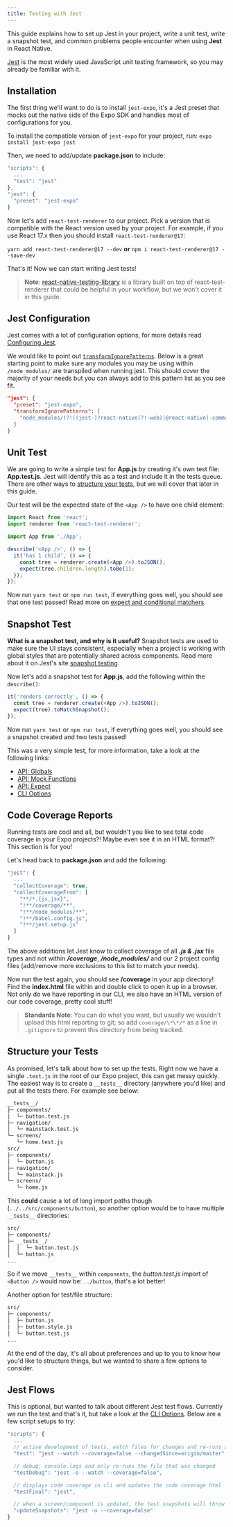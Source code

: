 ```yaml
---
title: Testing with Jest
---
```


This guide explains how to set up Jest in your project, write a unit test, write a snapshot test, and common problems people encounter when using **Jest** in React Native.

[Jest](https://jestjs.io) is the most widely used JavaScript unit testing framework, so you may already be familiar with it.

## Installation

The first thing we'll want to do is to install `jest-expo`, it's a Jest preset that mocks out the native side of the Expo SDK and handles most of configurations for you.

To install the compatible version of `jest-expo` for your project, run: `expo install jest-expo jest`

Then, we need to add/update **package.json** to include:

```js
"scripts": {
  ...
  "test": "jest"
},
"jest": {
  "preset": "jest-expo"
}
```

Now let's add `react-test-renderer` to our project. Pick a version that is compatible with the React version used by your project. For example, if you use React 17.x then you should install `react-test-renderer@17`:

`yarn add react-test-renderer@17 --dev` **or** `npm i react-test-renderer@17 --save-dev`

That's it! Now we can start writing Jest tests!

> **Note**: [react-native-testing-library](https://github.com/callstack/react-native-testing-library) is a library built on top of react-test-renderer that could be helpful in your workflow, but we won't cover it in this guide.

## Jest Configuration

Jest comes with a lot of configuration options, for more details read [Configuring Jest](https://jestjs.io/docs/configuration).

We would like to point out [`transformIgnorePatterns`](https://jestjs.io/docs/configuration#transformignorepatterns-arraystring). Below is a great starting point to make sure any modules you may be using within `/node_modules/` are transpiled when running jest. This should cover the majority of your needs but you can always add to this pattern list as you see fit.

```json
"jest": {
  "preset": "jest-expo",
  "transformIgnorePatterns": [
    "node_modules/(?!((jest-)?react-native(?!-web)|@react-native(-community)?)|expo(nent)?|@expo(nent)?/.*|@expo-google-fonts/.*|react-navigation|@react-navigation/.*|@unimodules/.*|unimodules|sentry-expo|native-base|react-native-svg)"
  ]
}
```

## Unit Test

We are going to write a simple test for **App.js** by creating it's own test file: **App.test.js**. Jest will identify this as a test and include it in the tests queue. There are other ways to [structure your tests](#structure-your-tests), but we will cover that later in this guide.

Our test will be the expected state of the `<App />` to have one child element:

```js
import React from 'react';
import renderer from 'react-test-renderer';

import App from './App';

describe('<App />', () => {
  it('has 1 child', () => {
    const tree = renderer.create(<App />).toJSON();
    expect(tree.children.length).toBe(1);
  });
});
```

Now run `yarn test` or `npm run test`, if everything goes well, you should see that one test passed! Read more on [expect and conditional matchers](https://jestjs.io/docs/en/expect).

## Snapshot Test

**What is a snapshot test, and why is it useful?** Snapshot tests are used to make sure the UI stays consistent, especially when a project is working with global styles that are potentially shared across components. Read more about it on Jest's site [snapshot testing](https://jestjs.io/docs/en/snapshot-testing).

Now let's add a snapshot test for **App.js**, add the following within the `describe()`:

```js
it('renders correctly', () => {
  const tree = renderer.create(<App />).toJSON();
  expect(tree).toMatchSnapshot();
});
```

Now run `yarn test` or `npm run test`, if everything goes well, you should see a snapshot created and two tests passed!

This was a very simple test, for more information, take a look at the following links:

- [API: Globals](https://jestjs.io/docs/en/api)
- [API: Mock Functions](https://jestjs.io/docs/en/mock-function-api)
- [API: Expect](https://jestjs.io/docs/en/expect)
- [CLI Options](https://jestjs.io/docs/en/cli)

## Code Coverage Reports

Running tests are cool and all, but wouldn't you like to see total code coverage in your Expo projects?! Maybe even see it in an HTML format?! This section is for you!

Let's head back to **package.json** and add the following:

```js
"jest": {
  ...
  "collectCoverage": true,
  "collectCoverageFrom": [
    "**/*.{js,jsx}",
    "!**/coverage/**",
    "!**/node_modules/**",
    "!**/babel.config.js",
    "!**/jest.setup.js"
  ]
}
```

The above additions let Jest know to collect coverage of all **_.js & .jsx_** file types and not within **_/coverage_**, **_/node_modules/_** and our 2 project config files (add/remove more exclusions to this list to match your needs).

Now run the test again, you should see **/coverage** in your app directory! Find the **index.html** file within and double click to open it up in a browser. Not only do we have reporting in our CLI, we also have an HTML version of our code coverage, pretty cool stuff!

> **Standards Note**: You can do what you want, but usually we wouldn't upload this html reporting to git; so add `coverage/\*\*/*` as a line in `.gitignore` to prevent this directory from being tracked.

## Structure your Tests

As promised, let's talk about how to set up the tests. Right now we have a single `.test.js` in the root of our Expo project, this can get messy quickly. The easiest way is to create a `__tests__` directory (anywhere you'd like) and put all the tests there. For example see below:

```sh
__tests__/
├─ components/
│  └─ button.test.js
├─ navigation/
│  └─ mainstack.test.js
└─ screens/
   └─ home.test.js
src/
├─ components/
│  └─ button.js
├─ navigation/
│  └─ mainstack.js
└─ screens/
   └─ home.js
```

This **could** cause a lot of long import paths though (`../../src/components/button`), so another option would be to have multiple `__tests__` directories:

```sh
src/
├─ components/
├─ __tests__/
│  │  └─ button.test.js
│  └─ button.js
...
```

So if we move `__tests__` within `components`, the _button.test.js_ import of `<Button />` would now be: `../button`, that's a lot better!

Another option for test/file structure:

```sh
src/
├─ components/
│  ├─ button.js
│  ├─ button.style.js
│  └─ button.test.js
...
```

At the end of the day, it's all about preferences and up to you to know how you'd like to structure things, but we wanted to share a few options to consider.

## Jest Flows

This is optional, but wanted to talk about different Jest test flows. Currently we run the test and that's it, but take a look at the [CLI Options](https://jestjs.io/docs/en/cli). Below are a few script setups to try:

```js
"scripts": {
  ...
  // active development of tests, watch files for changes and re-runs all tests
  "test": "jest --watch --coverage=false --changedSince=origin/master",

  // debug, console.logs and only re-runs the file that was changed
  "testDebug": "jest -o --watch --coverage=false",

  // displays code coverage in cli and updates the code coverage html
  "testFinal": "jest",

  // when a screen/component is updated, the test snapshots will throw an error, this updates them
  "updateSnapshots": "jest -u --coverage=false"
}
```
